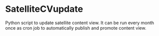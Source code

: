 # SatelliteCVupdate
Python script to update satellite content view. It can be run every month once as cron job to automatically publish and promote content view.
